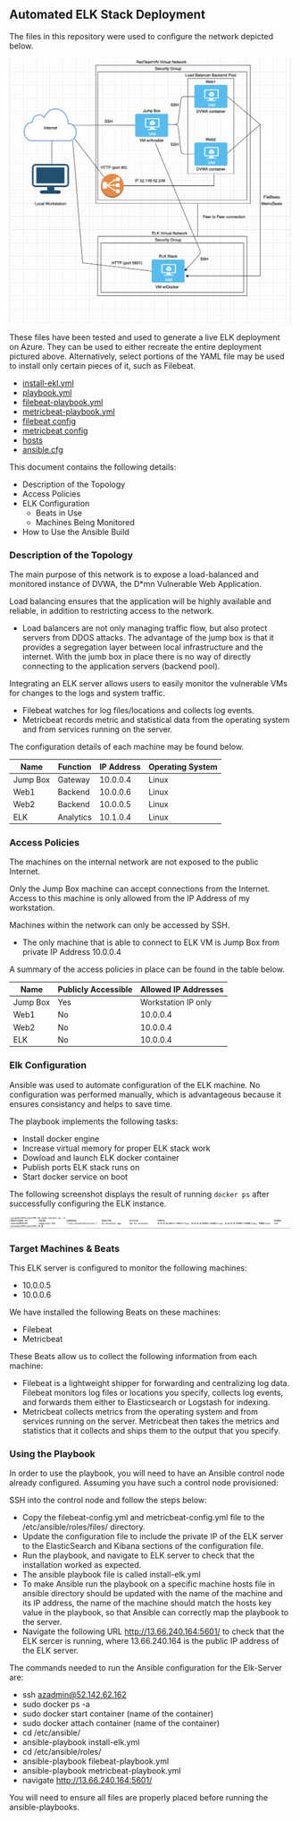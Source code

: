 ## Automated ELK Stack Deployment

The files in this repository were used to configure the network depicted below.

![](Images/project_diagram.png)

These files have been tested and used to generate a live ELK deployment on Azure. They can be used to either recreate the entire deployment pictured above. Alternatively, select portions of the YAML file may be used to install only certain pieces of it, such as Filebeat.

  - [install-ekl.yml](Ansible/install-ekl.yml)
  - [playbook.yml](Ansible/playbook.yml)
  - [filebeat-playbook.yml](Ansible/roles/filebeat-playbook.yml)
  - [metricbeat-playbook.yml](Ansible/roles/metricbeat-playbook.yml)
  - [filebeat config](Ansible/files/filebeat-playbook.yml)
  - [metricbeat config](Ansible/files/metricbeat-playbook.yml)
  - [hosts](Ansible/hosts)
  - [ansible.cfg](Ansible/ansible/cfg)

This document contains the following details:
- Description of the Topology
- Access Policies
- ELK Configuration
  - Beats in Use
  - Machines Being Monitored
- How to Use the Ansible Build


### Description of the Topology

The main purpose of this network is to expose a load-balanced and monitored instance of DVWA, the D*mn Vulnerable Web Application.

Load balancing ensures that the application will be highly available and reliable, in addition to restricting access to the network.
- Load balancers are not only managing traffic flow, but also protect servers from DDOS attacks.
The advantage of the jump box is that it provides a segregation layer between local infrastructure and the internet. With the jumb box in place there is no way of directly connecting to the application servers (backend pool).

Integrating an ELK server allows users to easily monitor the vulnerable VMs for changes to the logs and system traffic.
- Filebeat watches for log files/locations and collects log events.
- Metricbeat records metric and statistical data from the operating system and from services running on the server.

The configuration details of each machine may be found below.

| Name     | Function  | IP Address | Operating System |
|----------|-----------|------------|------------------|
| Jump Box | Gateway   | 10.0.0.4   | Linux            |
| Web1     | Backend   | 10.0.0.6   | Linux            |
| Web2     | Backend   | 10.0.0.5   | Linux            |
| ELK      | Analytics | 10.1.0.4   | Linux            |

### Access Policies

The machines on the internal network are not exposed to the public Internet. 

Only the Jump Box machine can accept connections from the Internet. Access to this machine is only allowed from the IP Address of my workstation.

Machines within the network can only be accessed by SSH.
- The only machine that is able to connect to ELK VM is Jump Box from private IP Address 10.0.0.4

A summary of the access policies in place can be found in the table below.

| Name     | Publicly Accessible | Allowed IP Addresses |
|----------|---------------------|----------------------|
| Jump Box | Yes                 | Workstation IP only  |
| Web1     | No                  | 10.0.0.4             |
| Web2     | No                  | 10.0.0.4             |
| ELK      | No                  | 10.0.0.4             |

### Elk Configuration

Ansible was used to automate configuration of the ELK machine. No configuration was performed manually, which is advantageous because it ensures consistancy and helps to save time.

The playbook implements the following tasks:
- Install docker engine
- Increase virtual memory for proper ELK stack work
- Dowload and launch ELK docker container
- Publish ports ELK stack runs on
- Start docker service on boot

The following screenshot displays the result of running `docker ps` after successfully configuring the ELK instance.

![](Images/docker_ps_output.png)

### Target Machines & Beats
This ELK server is configured to monitor the following machines:
- 10.0.0.5
- 10.0.0.6

We have installed the following Beats on these machines:
- Filebeat
- Metricbeat

These Beats allow us to collect the following information from each machine:
- Filebeat is a lightweight shipper for forwarding and centralizing log data. Filebeat monitors log files or locations you specify, collects log events, and forwards them either to Elasticsearch or Logstash for indexing.
- Metricbeat collects metrics from the operating system and from services running on the server. Metricbeat then takes the metrics and statistics that it collects and ships them to the output that you specify.

### Using the Playbook
In order to use the playbook, you will need to have an Ansible control node already configured. Assuming you have such a control node provisioned: 

SSH into the control node and follow the steps below:
- Copy the filebeat-config.yml and metricbeat-config.yml file to the /etc/ansible/roles/files/ directory.
- Update the configuration file to include the private IP of the ELK server to the ElasticSearch and Kibana sections of the configuration file.
- Run the playbook, and navigate to ELK server to check that the installation worked as expected.
- The ansible playbook file is called install-elk.yml
- To make Ansible run the playbook on a specific machine hosts file in ansible directory should be updated with the name of the machine and its IP address, the name of the machine should match the hosts key value in the playbook, so that Ansible can correctly map the playbook to the server.
- Navigate the following URL http://13.66.240.164:5601/ to check that the ELK sercer is running, where 13.66.240.164 is the public IP address of the ELK server.

The commands needed to run the Ansible configuration for the Elk-Server are:

- ssh azadmin@52.142.62.162
- sudo docker ps -a
- sudo docker start container (name of the container)
- sudo docker attach container (name of the container)
- cd /etc/ansible/
- ansible-playbook install-elk.yml
- cd /etc/ansible/roles/
- ansible-playbook filebeat-playbook.yml
- ansible-playbook metricbeat-playbook.yml
- navigate http://13.66.240.164:5601/

You will need to ensure all files are properly placed before running the ansible-playbooks.
